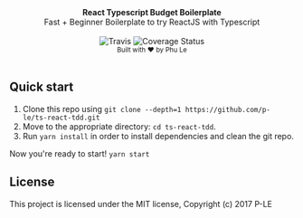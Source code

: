 <div align="center"><strong>React Typescript Budget Boilerplate</strong></div>
<div align="center">Fast + Beginner Boilerplate to try ReactJS with Typescript</div>
<br />
<div align="center">
  <img src="https://travis-ci.org/p-le/ts-react-tdd.svg?branch=master" alt="Travis" />
  <img src="https://coveralls.io/repos/github/p-le/ts-react-tdd/badge.svg" alt="Coverage Status"/>
</div>
<div align="center">
  <sub>Built with &hearts; by Phu Le</sub>
</div>
<br />

## Quick start

1. Clone this repo using `git clone --depth=1 https://github.com/p-le/ts-react-tdd.git`
2. Move to the appropriate directory: `cd ts-react-tdd`.<br />
3. Run `yarn install` in order to install dependencies and clean the git repo.<br />

Now you're ready to start! `yarn start`

## License

This project is licensed under the MIT license, Copyright (c) 2017 P-LE